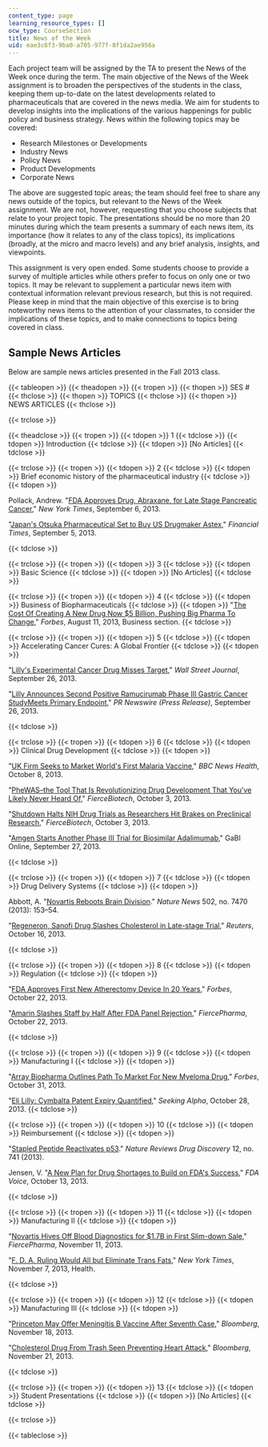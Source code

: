 ```yaml
---
content_type: page
learning_resource_types: []
ocw_type: CourseSection
title: News of the Week
uid: eae3c8f3-9ba0-a705-977f-8f1da2ae956a
---
```


Each project team will be assigned by the TA to present the News of the Week once during the term. The main objective of the News of the Week assignment is to broaden the perspectives of the students in the class, keeping them up-to-date on the latest developments related to pharmaceuticals that are covered in the news media. We aim for students to develop insights into the implications of the various happenings for public policy and business strategy. News within the following topics may be covered:

*   Research Milestones or Developments
*   Industry News
*   Policy News
*   Product Developments
*   Corporate News

The above are suggested topic areas; the team should feel free to share any news outside of the topics, but relevant to the News of the Week assignment. We are not, however, requesting that you choose subjects that relate to your project topic. The presentations should be no more than 20 minutes during which the team presents a summary of each news item, its importance (how it relates to any of the class topics), its implications (broadly, at the micro and macro levels) and any brief analysis, insights, and viewpoints.

This assignment is very open ended. Some students choose to provide a survey of multiple articles while others prefer to focus on only one or two topics. It may be relevant to supplement a particular news item with contextual information relevant previous research, but this is not required. Please keep in mind that the main objective of this exercise is to bring noteworthy news items to the attention of your classmates, to consider the implications of these topics, and to make connections to topics being covered in class.

Sample News Articles
--------------------

Below are sample news articles presented in the Fall 2013 class.

{{< tableopen >}}
{{< theadopen >}}
{{< tropen >}}
{{< thopen >}}
SES #
{{< thclose >}}
{{< thopen >}}
TOPICS
{{< thclose >}}
{{< thopen >}}
NEWS ARTICLES
{{< thclose >}}

{{< trclose >}}

{{< theadclose >}}
{{< tropen >}}
{{< tdopen >}}
1
{{< tdclose >}}
{{< tdopen >}}
Introduction
{{< tdclose >}}
{{< tdopen >}}
\[No Articles\]
{{< tdclose >}}

{{< trclose >}}
{{< tropen >}}
{{< tdopen >}}
2
{{< tdclose >}}
{{< tdopen >}}
Brief economic history of the pharmaceutical industry
{{< tdclose >}}
{{< tdopen >}}


Pollack, Andrew. "[FDA Approves Drug, Abraxane, for Late Stage Pancreatic Cancer](http://www.nytimes.com/2013/09/07/business/fda-approves-drug-for-late-stage-pancreatic-cancer.html?_r=0)," _New York Times_, September 6, 2013.

"[Japan's Otsuka Pharmaceutical Set to Buy US Drugmaker Astex](http://www.ft.com/cms/s/0/155636ec-1612-11e3-856f-00144feabdc0.html#axzz3F75yDB8q)," _Financial Times_, September 5, 2013.


{{< tdclose >}}

{{< trclose >}}
{{< tropen >}}
{{< tdopen >}}
3
{{< tdclose >}}
{{< tdopen >}}
Basic Science
{{< tdclose >}}
{{< tdopen >}}
\[No Articles\]
{{< tdclose >}}

{{< trclose >}}
{{< tropen >}}
{{< tdopen >}}
4
{{< tdclose >}}
{{< tdopen >}}
Business of Biopharmaceuticals
{{< tdclose >}}
{{< tdopen >}}
"[The Cost Of Creating A New Drug Now $5 Billion, Pushing Big Pharma To Change](http://www.forbes.com/sites/matthewherper/2013/08/11/how-the-staggering-cost-of-inventing-new-drugs-is-shaping-the-future-of-medicine/)," _Forbes_, August 11, 2013, Business section.
{{< tdclose >}}

{{< trclose >}}
{{< tropen >}}
{{< tdopen >}}
5
{{< tdclose >}}
{{< tdopen >}}
Accelerating Cancer Cures: A Global Frontier
{{< tdclose >}}
{{< tdopen >}}


"[Lilly's Experimental Cancer Drug Misses Target](https://www.wsj.com/articles/no-headline-available-1380196087)," _Wall Street Journal_, September 26, 2013.

"[Lilly Announces Second Positive Ramucirumab Phase III Gastric Cancer StudyMeets Primary Endpoint](http://article.wn.com/view/2013/09/26/Lilly_Announces_Second_Positive_Ramucirumab_Phase_III_Gastri_v/)," _PR Newswire (Press Release)_, September 26, 2013.


{{< tdclose >}}

{{< trclose >}}
{{< tropen >}}
{{< tdopen >}}
6
{{< tdclose >}}
{{< tdopen >}}
Clinical Drug Development
{{< tdclose >}}
{{< tdopen >}}


"[UK Firm Seeks to Market World's First Malaria Vaccine](http://www.bbc.com/news/health-24431510)," _BBC News Health_, October 8, 2013.

"[PheWAS–the Tool That Is Revolutionizing Drug Development That You've Likely Never Heard Of](http://www.fiercebiotech.com/story/industry-voices-phewas-tool-thats-revolutionizing-drug-development-youve-li/2013-10-03)," _FierceBiotech_, October 3, 2013.

"[Shutdown Halts NIH Drug Trials as Researchers Hit Brakes on Preclinical Research](http://www.fiercebiotech.com/story/shutdown-means-no-new-nih-trials-halted-preclinical-research/2013-10-03)," _FierceBiotech_, October 3, 2013.

"[Amgen Starts Another Phase III Trial for Biosimilar Adalimumab](http://www.gabionline.net/Biosimilars/News/Amgen-to-start-phase-III-trial-for-biosimilar-adalimumab)," GaBI Online, September 27, 2013.


{{< tdclose >}}

{{< trclose >}}
{{< tropen >}}
{{< tdopen >}}
7
{{< tdclose >}}
{{< tdopen >}}
Drug Delivery Systems
{{< tdclose >}}
{{< tdopen >}}


Abbott, A. "[Novartis Reboots Brain Division](http://dx.doi.org/10.1038/502153a)." _Nature News_ 502, no. 7470 (2013): 153–54.

"[Regeneron, Sanofi Drug Slashes Cholesterol in Late-stage Trial](https://www.reuters.com/article/us-regeneron-sanofi-cholesterol/regeneron-sanofi-drug-slashes-cholesterol-in-late-stage-trial-idUSBRE99F04220131016)," _Reuters_, October 16, 2013.


{{< tdclose >}}

{{< trclose >}}
{{< tropen >}}
{{< tdopen >}}
8
{{< tdclose >}}
{{< tdopen >}}
Regulation
{{< tdclose >}}
{{< tdopen >}}


"[FDA Approves First New Atherectomy Device In 20 Years](http://www.forbes.com/sites/larryhusten/2013/10/22/fda-approves-first-new-atherectomy-device-in-20-years/)," _Forbes_, October 22, 2013.

"[Amarin Slashes Staff by Half After FDA Panel Rejection](http://www.fiercepharma.com/story/amarin-slashes-staff-half/2013-10-22)," _FiercePharma_, October 22, 2013.


{{< tdclose >}}

{{< trclose >}}
{{< tropen >}}
{{< tdopen >}}
9
{{< tdclose >}}
{{< tdopen >}}
Manufacturing I
{{< tdclose >}}
{{< tdopen >}}


"[Array Biopharma Outlines Path To Market For New Myeloma Drug](http://www.forbes.com/sites/matthewherper/2013/10/31/array-biopharma-outlines-path-to-market-for-new-myeloma-drug/)," _Forbes_, October 31, 2013.

"[Eli Lilly: Cymbalta Patent Expiry Quantified](https://seekingalpha.com/article/1778932-eli-lilly-cymbalta-patent-expiry-quantified)," _Seeking Alpha_, October 28, 2013.
{{< tdclose >}}

{{< trclose >}}
{{< tropen >}}
{{< tdopen >}}
10
{{< tdclose >}}
{{< tdopen >}}
Reimbursement
{{< tdclose >}}
{{< tdopen >}}


"[Stapled Peptide Reactivates p53](http://www.nature.com/nrd/journal/v12/n10/full/nrd4133.html)." _Nature Reviews Drug Discovery_ 12, no. 741 (2013).

Jensen, V. "[A New Plan for Drug Shortages to Build on FDA's Success](http://blogs.fda.gov/fdavoice/index.php/2013/10/a-new-plan-for-drug-shortages-to-build-on-fdas-success/)," _FDA Voice_, October 13, 2013.


{{< tdclose >}}

{{< trclose >}}
{{< tropen >}}
{{< tdopen >}}
11
{{< tdclose >}}
{{< tdopen >}}
Manufacturing II
{{< tdclose >}}
{{< tdopen >}}


"[Novartis Hives Off Blood Diagnostics for $1.7B in First Slim-down Sale](http://www.fiercepharma.com/story/novartis-hives-blood-diagnostics-17b-first-slim-down-sale/2013-11-11)," _FiercePharma_, November 11, 2013.

"[F. D. A. Ruling Would All but Eliminate Trans Fats](http://www.nytimes.com/2013/11/08/health/fda-trans-fats.html?pagewanted=all)," _New York Times_, November 7, 2013, Health.


{{< tdclose >}}

{{< trclose >}}
{{< tropen >}}
{{< tdopen >}}
12
{{< tdclose >}}
{{< tdopen >}}
Manufacturing III
{{< tdclose >}}
{{< tdopen >}}


"[Princeton May Offer Meningitis B Vaccine After Seventh Case](http://www.bloomberg.com/news/2013-11-18/princeton-university-awaits-word-on-meningitis-vaccine.html)," _Bloomberg_, November 18, 2013.

"[Cholesterol Drug From Trash Seen Preventing Heart Attack](http://www.bloomberg.com/news/2013-11-20/cholesterol-drug-from-trash-seen-preventing-heart-attack-health.html)," _Bloomberg_, November 21, 2013.


{{< tdclose >}}

{{< trclose >}}
{{< tropen >}}
{{< tdopen >}}
13
{{< tdclose >}}
{{< tdopen >}}
Student Presentations
{{< tdclose >}}
{{< tdopen >}}
\[No Articles\]
{{< tdclose >}}

{{< trclose >}}

{{< tableclose >}}